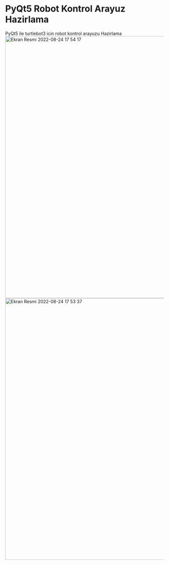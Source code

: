 # PyQt5 Robot Kontrol Arayuz Hazirlama
 PyQt5 ile turtlebot3 icin robot kontrol arayuzu Hazirlama
<img width="831" alt="Ekran Resmi 2022-08-24 17 54 17" src="https://user-images.githubusercontent.com/94199721/186451542-e59e1f38-3695-4890-878d-544652d37ccf.png">
<img width="830" alt="Ekran Resmi 2022-08-24 17 53 37" src="https://user-images.githubusercontent.com/94199721/186451619-13a30616-3236-4c09-bc71-46e93725b284.png">
